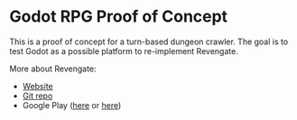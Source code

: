 Godot RPG Proof of Concept
==========================
This is a proof of concept for a turn-based dungeon crawler. The goal is to test Godot as a possible platform to re-implement Revengate.

More about Revengate:
* [Website](http://revengate.org)
* [Git repo](https://gitlab.com/ygingras/revengate/)
* Google Play ([here](https://play.google.com/store/apps/details?id=org.revengate.revengate) or [here](https://play.google.com/apps/testing/org.revengate.revengate))
